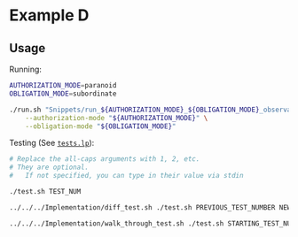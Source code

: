 [`tests.lp`]: tests.lp

# Example D

## Usage

Running:

```bash
AUTHORIZATION_MODE=paranoid
OBLIGATION_MODE=subordinate

./run.sh "Snippets/run_${AUTHORIZATION_MODE}_${OBLIGATION_MODE}_observations.lp" \
    --authorization-mode "${AUTHORIZATION_MODE}" \
    --obligation-mode "${OBLIGATION_MODE}"
```

Testing (See [`tests.lp`]):

```bash
# Replace the all-caps arguments with 1, 2, etc.
# They are optional.
#   If not specified, you can type in their value via stdin

./test.sh TEST_NUM

../../../Implementation/diff_test.sh ./test.sh PREVIOUS_TEST_NUMBER NEW_TEST_NUMBER

../../../Implementation/walk_through_test.sh ./test.sh STARTING_TEST_NUMBER
```
